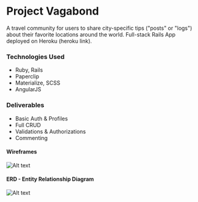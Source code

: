 # Project Vagabond

A travel community for users to share city-specific tips ("posts" or "logs") about their favorite locations around the world. Full-stack Rails App deployed on Heroku (heroku link).

### Technologies Used

* Ruby, Rails
* Paperclip
* Materialize, SCSS
* AngularJS

### Deliverables

* Basic Auth & Profiles
* Full CRUD
* Validations & Authorizations
* Commenting

#### Wireframes

![Alt text](http://i.imgur.com/VAFz0Lm.png "Vagabond Wireframes")

#### ERD - Entity Relationship Diagram

![Alt text](http://i.imgur.com/et1AXsZ.png "Vagabond ERD")
